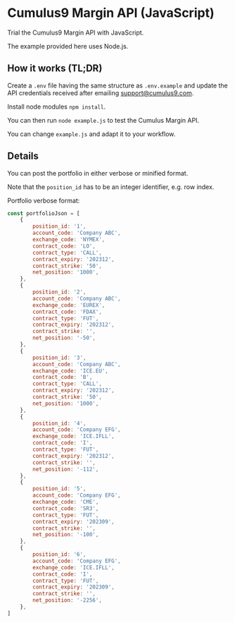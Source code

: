 # Cumulus9 Margin API (JavaScript)

Trial the Cumulus9 Margin API with JavaScript.

The example provided here uses Node.js.

## How it works (TL;DR)

Create a `.env` file having the same structure as `.env.example` and update the API credentials received after emailing support@cumulus9.com.

Install node modules `npm install`.

You can then run `node example.js` to test the Cumulus Margin API.

You can change `example.js` and adapt it to your workflow.

## Details

You can post the portfolio in either verbose or minified format.

Note that the `position_id` has to be an integer identifier, e.g. row index.

Portfolio verbose format:

```javascript
const portfolioJson = [
    {
        position_id: '1',
        account_code: 'Company ABC',
        exchange_code: 'NYMEX',
        contract_code: 'LO',
        contract_type: 'CALL',
        contract_expiry: '202312',
        contract_strike: '50',
        net_position: '1000',
    },
    {
        position_id: '2',
        account_code: 'Company ABC',
        exchange_code: 'EUREX',
        contract_code: 'FDAX',
        contract_type: 'FUT',
        contract_expiry: '202312',
        contract_strike: '',
        net_position: '-50',
    },
    {
        position_id: '3',
        account_code: 'Company ABC',
        exchange_code: 'ICE.EU',
        contract_code: 'B',
        contract_type: 'CALL',
        contract_expiry: '202312',
        contract_strike: '50',
        net_position: '1000',
    },
    {
        position_id: '4',
        account_code: 'Company EFG',
        exchange_code: 'ICE.IFLL',
        contract_code: 'I',
        contract_type: 'FUT',
        contract_expiry: '202312',
        contract_strike: '',
        net_position: '-112',
    },
    {
        position_id: '5',
        account_code: 'Company EFG',
        exchange_code: 'CME',
        contract_code: 'SR3',
        contract_type: 'FUT',
        contract_expiry: '202309',
        contract_strike: '',
        net_position: '-100',
    },
    {
        position_id: '6',
        account_code: 'Company EFG',
        exchange_code: 'ICE.IFLL',
        contract_code: 'I',
        contract_type: 'FUT',
        contract_expiry: '202309',
        contract_strike: '',
        net_position: '-2256',
    },
]
```
